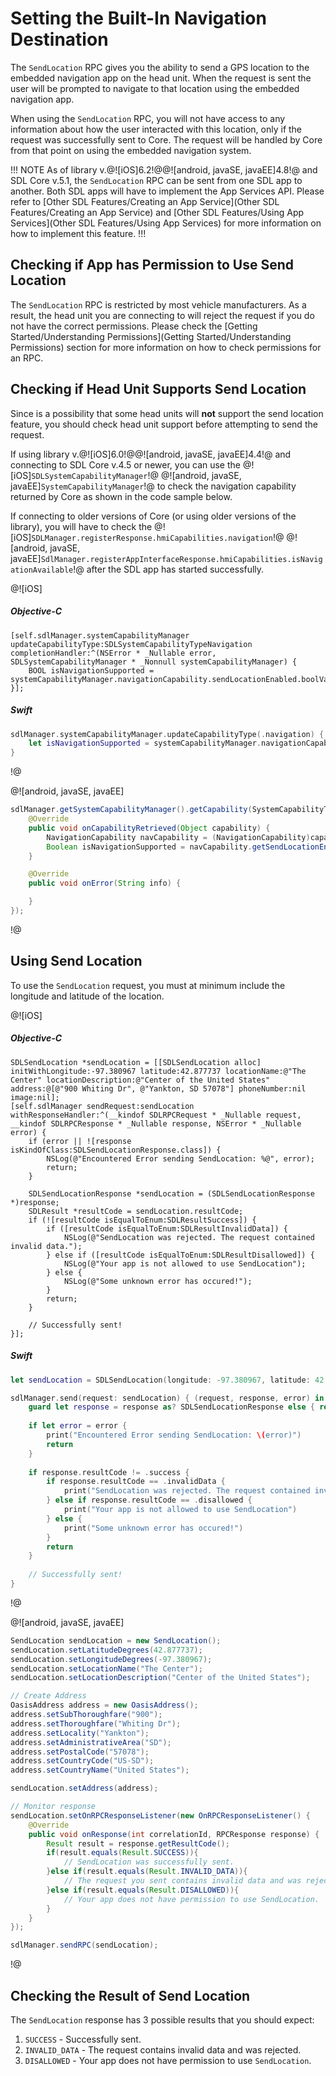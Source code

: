 # Setting the Built-In Navigation Destination
The `SendLocation` RPC gives you the ability to send a GPS location to the embedded navigation app on the head unit. When the request is sent the user will be prompted to navigate to that location using the embedded navigation app. 

When using the `SendLocation` RPC, you will not have access to any information about how the user interacted with this location, only if the request was successfully sent to Core. The request will be handled by Core from that point on using the embedded navigation system.

!!! NOTE
As of library v.@![iOS]6.2!@@![android, javaSE, javaEE]4.8!@ and SDL Core v.5.1, the `SendLocation` RPC can be sent from one SDL app to another. Both SDL apps will have to implement the App Services API. Please refer to [Other SDL Features/Creating an App Service](Other SDL Features/Creating an App Service) and [Other SDL Features/Using App Services](Other SDL Features/Using App Services) for more information on how to implement this feature.
!!!

## Checking if App has Permission to Use Send Location
The `SendLocation` RPC is restricted by most vehicle manufacturers. As a result, the head unit you are connecting to will reject the request if you do not have the correct permissions. Please check the [Getting Started/Understanding Permissions](Getting Started/Understanding Permissions) section for more information on how to check permissions for an RPC.

## Checking if Head Unit Supports Send Location 
Since is a possibility that some head units will **not** support the send location feature, you should check head unit support before attempting to send the request. 

If using library v.@![iOS]6.0!@@![android, javaSE, javaEE]4.4!@ and connecting to SDL Core v.4.5 or newer, you can use the @![iOS]`SDLSystemCapabilityManager`!@ @![android, javaSE, javaEE]`SystemCapabilityManager`!@ to check the navigation capability returned by Core as shown in the code sample below. 

If connecting to older versions of Core (or using older versions of the library), you will have to check the @![iOS]`SDLManager.registerResponse.hmiCapabilities.navigation`!@ @![android, javaSE, javaEE]`SdlManager.registerAppInterfaceResponse.hmiCapabilities.isNavigationAvailable`!@ after the SDL app has started successfully.

@![iOS]
##### Objective-C
```objc
[self.sdlManager.systemCapabilityManager updateCapabilityType:SDLSystemCapabilityTypeNavigation completionHandler:^(NSError * _Nullable error, SDLSystemCapabilityManager * _Nonnull systemCapabilityManager) {
    BOOL isNavigationSupported = systemCapabilityManager.navigationCapability.sendLocationEnabled.boolValue;
}];
```

##### Swift
```swift
sdlManager.systemCapabilityManager.updateCapabilityType(.navigation) { (error, systemCapabilityManager) in
    let isNavigationSupported = systemCapabilityManager.navigationCapability?.sendLocationEnabled?.boolValue;
}
```
!@

@![android, javaSE, javaEE]
```java
sdlManager.getSystemCapabilityManager().getCapability(SystemCapabilityType.NAVIGATION, new OnSystemCapabilityListener() {
	@Override
	public void onCapabilityRetrieved(Object capability) {
		NavigationCapability navCapability = (NavigationCapability)capability;
		Boolean isNavigationSupported = navCapability.getSendLocationEnabled();
	}

	@Override
	public void onError(String info) {

	}
});
```
!@

## Using Send Location
To use the `SendLocation` request, you must at minimum include the longitude and latitude of the location.

@![iOS]
##### Objective-C
```objc
SDLSendLocation *sendLocation = [[SDLSendLocation alloc] initWithLongitude:-97.380967 latitude:42.877737 locationName:@"The Center" locationDescription:@"Center of the United States" address:@[@"900 Whiting Dr", @"Yankton, SD 57078"] phoneNumber:nil image:nil];
[self.sdlManager sendRequest:sendLocation withResponseHandler:^(__kindof SDLRPCRequest * _Nullable request, __kindof SDLRPCResponse * _Nullable response, NSError * _Nullable error) {
    if (error || ![response isKindOfClass:SDLSendLocationResponse.class]) {
        NSLog(@"Encountered Error sending SendLocation: %@", error);
        return;
    }
    
    SDLSendLocationResponse *sendLocation = (SDLSendLocationResponse *)response;
    SDLResult *resultCode = sendLocation.resultCode;
    if (![resultCode isEqualToEnum:SDLResultSuccess]) {
        if ([resultCode isEqualToEnum:SDLResultInvalidData]) {
            NSLog(@"SendLocation was rejected. The request contained invalid data.");
        } else if ([resultCode isEqualToEnum:SDLResultDisallowed]) {
            NSLog(@"Your app is not allowed to use SendLocation");
        } else {
            NSLog(@"Some unknown error has occured!");
        }
        return;
    }
    
    // Successfully sent!
}];
```

##### Swift
```swift
let sendLocation = SDLSendLocation(longitude: -97.380967, latitude: 42.877737, locationName: "The Center", locationDescription: "Center of the United States", address: ["900 Whiting Dr", "Yankton, SD 57078"], phoneNumber: nil, image: nil)

sdlManager.send(request: sendLocation) { (request, response, error) in
    guard let response = response as? SDLSendLocationResponse else { return }
    
    if let error = error {
        print("Encountered Error sending SendLocation: \(error)")
        return
    }
    
    if response.resultCode != .success {
        if response.resultCode == .invalidData {
            print("SendLocation was rejected. The request contained invalid data.")
        } else if response.resultCode == .disallowed {
            print("Your app is not allowed to use SendLocation")
        } else {
            print("Some unknown error has occured!")
        }
        return
    }
    
    // Successfully sent!
}
```
!@

@![android, javaSE, javaEE]
```java
SendLocation sendLocation = new SendLocation();
sendLocation.setLatitudeDegrees(42.877737);
sendLocation.setLongitudeDegrees(-97.380967);
sendLocation.setLocationName("The Center");
sendLocation.setLocationDescription("Center of the United States");

// Create Address
OasisAddress address = new OasisAddress();
address.setSubThoroughfare("900");
address.setThoroughfare("Whiting Dr");
address.setLocality("Yankton");
address.setAdministrativeArea("SD");
address.setPostalCode("57078");
address.setCountryCode("US-SD");
address.setCountryName("United States");

sendLocation.setAddress(address);

// Monitor response
sendLocation.setOnRPCResponseListener(new OnRPCResponseListener() {
    @Override
    public void onResponse(int correlationId, RPCResponse response) {
        Result result = response.getResultCode();
        if(result.equals(Result.SUCCESS)){
            // SendLocation was successfully sent.
        }else if(result.equals(Result.INVALID_DATA)){
            // The request you sent contains invalid data and was rejected.
        }else if(result.equals(Result.DISALLOWED)){
            // Your app does not have permission to use SendLocation.
        }
    }
});

sdlManager.sendRPC(sendLocation);
```
!@

## Checking the Result of Send Location
The `SendLocation` response has 3 possible results that you should expect:

1. `SUCCESS` - Successfully sent.
2. `INVALID_DATA` - The request contains invalid data and was rejected.
3. `DISALLOWED` - Your app does not have permission to use `SendLocation`.
